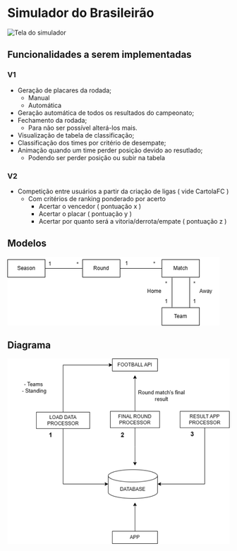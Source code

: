 # Simulador do Brasileirão

![Tela do simulador](app.gif)

## Funcionalidades a serem implementadas

### V1
- Geração de placares da rodada;
    - Manual
    - Automática
- Geração automática de todos os resultados do campeonato;
- Fechamento da rodada;
    - Para não ser possível alterá-los mais.
- Visualização de tabela de classificação;
- Classificação dos times por critério de desempate;
- Animação quando um time perder posição devido ao resutlado;
    - Podendo ser perder posição ou subir na tabela
### V2

- Competição entre usuários a partir da criação de ligas ( vide CartolaFC )
    - Com critérios de ranking ponderado por acerto
        - Acertar o vencedor ( pontuação x )
        - Acertar o placar ( pontuação y ) 
        - Acertar por quanto será a vitoria/derrota/empate ( pontuação z )
    
## Modelos

![Models](models.png)

## Diagrama

![Components](diagram.png)
